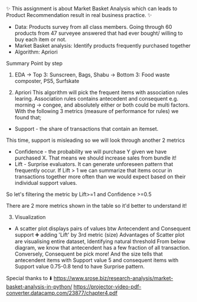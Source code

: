 :sparkles: This assignment is about Market Basket Analysis which can leads to Product Recommendation result in real business practice. :sparkles:

* Data: Products survey from all class members. Going through 60 products from 47 surveyee answered that had ever bought/ willing to buy each item or not.
* Market Basket analysis: Identify products frequently purchased together
* Algorithm: Apriori

Summary Point by step
1. EDA
-> Top 3: Sunscreen, Bags, Shabu
-> Bottom 3: Food waste composter, PS5, Surfskate

2. Apriori 
This algorithm will pick the frequent items with association rules learing.
Association rules contains antecedent and consequent e.g. morning -> congee, and absolutely either or both could be multi factors.
With the following 3 metrics (measure of performance for rules) we found that;
* Support - the share of transactions that contain an itemset.

 
This time, support is misleading so we will look through another 2 metrics
* Confidence - the probability we will purchase Y given we have purchased X. That means we should increase sales from bundle it!
* Lift - Surprise evaluators. It can generate unforeseen pattern that frequently occur.
If Lift > 1 we can summarize that items occur in transactions together more often than we would expect based on their individual support values. 

So let's filtering the metric by Lift>=1 and Confidence >=0.5


There are 2 more metrics shown in the table so it'd better to understand it!
 
3. Visualization
  * A scatter plot displays pairs of values btw Antecendent and Consequent support ➕ adding 'Lift' by 3rd metric (size)
  Advantages of Scatter plot are visualising entire dataset, Identifying natural threshold
  From below diagram, we know that antecendent has a few fraction of all transaction. Conversely, Consequent be pick more!
  And the size tells that antecendent items with Support value 5 and consequent items with Support value 0.75-0.8 tend to have Surprise pattern.

Special thanks to ⬇️
https://www.srose.biz/research-analysis/market-basket-analysis-in-python/
https://projector-video-pdf-converter.datacamp.com/23877/chapter4.pdf

